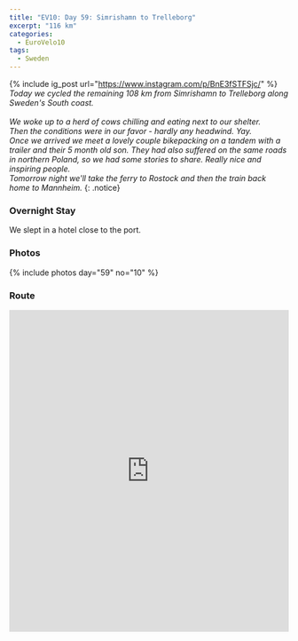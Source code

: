 ```yaml
---
title: "EV10: Day 59: Simrishamn to Trelleborg"
excerpt: "116 km"
categories:
  - EuroVelo10
tags:
  - Sweden
---
```

{% include ig_post url="https://www.instagram.com/p/BnE3fSTFSjc/" %}
_Today we cycled the remaining 108 km from Simrishamn to Trelleborg along Sweden's South coast.
<br><br>
We woke up to a herd of cows chilling and eating next to our shelter.
<br>
Then the conditions were in our favor - hardly any headwind. Yay.
<br>
Once we arrived we meet a lovely couple bikepacking on a tandem with a trailer and their 5 month old son. They had also suffered on the same roads in northern Poland, so we had some stories to share. Really nice and inspiring people.
<br>
Tomorrow night we'll take the ferry to Rostock and then the train back home to Mannheim._
{: .notice}

### Overnight Stay

We slept in a hotel close to the port.

### Photos

{% include photos day="59" no="10" %}

### Route

<iframe src="https://www.komoot.de/tour/44471056/embed?profile=1" width="100%" height="580" frameborder="0" scrolling="no"></iframe>